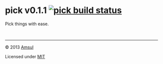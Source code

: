 # pick v0.1.1 [![pick build status](https://travis-ci.org/amsul/pick.js.png)](https://travis-ci.org/amsul/pick.js)

Pick things with ease.


<br>


---

© 2013 [Amsul](http://twitter.com/amsul_)

Licensed under [MIT](http://amsul.ca/MIT)

